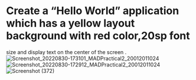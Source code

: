 # Create a “Hello World” application which has a yellow layout background with red color,20sp font 
size and display text on the center of the screen .
![Screenshot_20220830-173101_MADPractical2_20012011024](https://user-images.githubusercontent.com/104091927/187437168-674f701c-dc47-4953-bf77-764dc9a6fee3.jpg)
![Screenshot_20220830-172912_MADPractical2_20012011024](https://user-images.githubusercontent.com/104091927/187437178-389d5a74-73df-431a-8e7b-8750b4088978.jpg)
![Screenshot (372)](https://user-images.githubusercontent.com/104091927/187437318-c82ccacc-eb17-481c-a696-421b8fb0699b.png)
